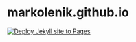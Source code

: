 # markolenik.github.io
[![Deploy Jekyll site to Pages](https://github.com/markolenik/markolenik.github.io/actions/workflows/cicd.yml/badge.svg)](https://github.com/markolenik/markolenik.github.io/actions/workflows/cicd.yml)